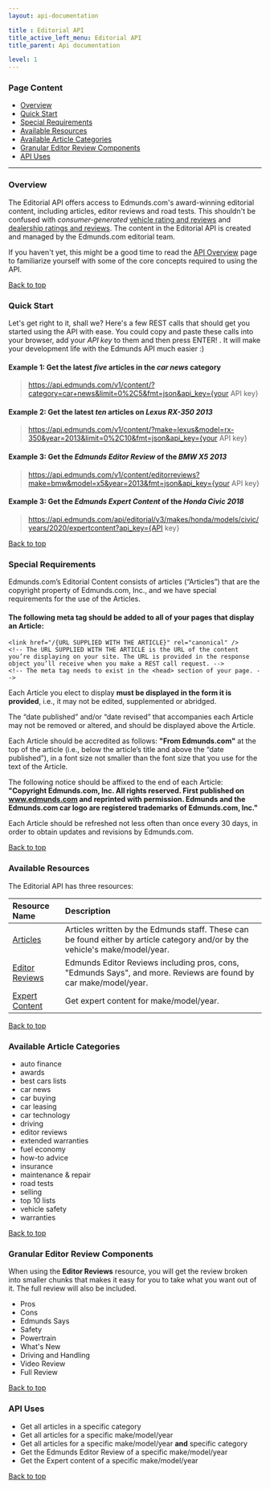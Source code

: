```yaml
---
layout: api-documentation

title : Editorial API
title_active_left_menu: Editorial API
title_parent: Api documentation

level: 1
---
```


<a name="top"> </a>

### Page Content

* [Overview](#sec-1)
* [Quick Start](#sec-2)
* [Special Requirements](#sec-3)
* [Available Resources](#sec-4)
* [Available Article Categories](#sec-5)
* [Granular Editor Review Components](#sec-6)
* [API Uses](#sec-7)

<a name='sec-1'> </a>

---

### Overview

The Editorial API offers access to Edmunds.com's award-winning editorial content, including articles, editor reviews and road tests. This shouldn't be confused with *consumer-generated* [vehicle rating and reviews](/api-documentation/vehicle/content_ratings_and_reviews/v2/) and [dealership ratings and reviews](/api-documentation/dealer/ratings_and_reviews/v1/). The content in the Editorial API is created and managed by the Edmunds.com editorial team.

If you haven't yet, this might be a good time to read the [API Overview](/api-documentation/overview/) page to familiarize yourself with some of the core concepts required to using the API.<a name='sec-2'> </a>

[Back to top](#top)

### Quick Start

Let's get right to it, shall we? Here's a few REST calls that should get you started using the API with ease. You could copy and paste these calls into your browser, add your *API key* to them and then press ENTER! . It will make your development life with the Edmunds API much easier :)

#### Example 1: Get the latest *five* articles in the ***car news*** category

> https://api.edmunds.com/v1/content/?category=car+news&limit=0%2C5&fmt=json&api_key={your API key}

#### Example 2: Get the latest *ten* articles on ***Lexus RX-350 2013***

> https://api.edmunds.com/v1/content/?make=lexus&model=rx-350&year=2013&limit=0%2C10&fmt=json&api_key={your API key}

#### Example 3: Get the *Edmunds Editor Review* of the ***BMW X5 2013***

> https://api.edmunds.com/v1/content/editorreviews?make=bmw&model=x5&year=2013&fmt=json&api_key={your API key}

#### Example 3: Get the *Edmunds Expert Content* of the ***Honda Civic 2018***

> https://api.edmunds.com/api/editorial/v3/makes/honda/models/civic/years/2020/expertcontent?api_key={API key}

<a name='sec-3'> </a>

[Back to top](#top)

### Special Requirements

Edmunds.com’s Editorial Content consists of articles (“Articles”) that are the copyright property of Edmunds.com, Inc., and we have special requirements for the use of the Articles.

#### The following **meta tag** should be added to all of your pages that display an Article:

	<link href="/{URL SUPPLIED WITH THE ARTICLE}" rel="canonical" />
    <!-- The URL SUPPLIED WITH THE ARTICLE is the URL of the content you’re displaying on your site. The URL is provided in the response object you’ll receive when you make a REST call request. -->
    <!-- The meta tag needs to exist in the <head> section of your page. -->
 
Each Article you elect to display **must be displayed in the form it is provided**, i.e., it may not be edited, supplemented or abridged.
 
The “date published” and/or “date revised” that accompanies each Article may not be removed or altered, and should be displayed above the Article.

Each Article should be accredited as follows: **"From Edmunds.com"** at the top of the article (i.e., below the article’s title and above the “date published”), in a font size not smaller than the font size that you use for the text of the Article.

The following notice should be affixed to the end of each Article: **"Copyright Edmunds.com, Inc. All rights reserved. First published on www.edmunds.com and reprinted with permission. Edmunds and the Edmunds.com car logo are registered trademarks of Edmunds.com, Inc."**

Each Article should be refreshed not less often than once every 30 days, in order to obtain updates and revisions by Edmunds.com.<a name='sec-4'> </a>

[Back to top](#top)

### Available Resources

The Editorial API has three resources:

| Resource Name                                                     | Description                                                                                                                   |
|:------------------------------------------------------------------|:------------------------------------------------------------------------------------------------------------------------------|
| [Articles](/api-documentation/editorial/articles/v2/)             | Articles written by the Edmunds staff. These can be found either by article category and/or by the vehicle's make/model/year. |
| [Editor Reviews](/api-documentation/editorial/editor_reviews/v1/) | Edmunds Editor Reviews including pros, cons, "Edmunds Says", and more. Reviews are found by car make/model/year.              |
| [Expert Content](/api-documentation/editorial/expert_content/v3/) | Get expert content for make/model/year.                                                                                       |

<a name='sec-5'> </a>

[Back to top](#top)

### Available Article Categories

* auto finance
* awards
* best cars lists
* car news
* car buying
* car leasing
* car technology
* driving
* editor reviews
* extended warranties
* fuel economy
* how-to advice
* insurance
* maintenance & repair
* road tests
* selling
* top 10 lists
* vehicle safety
* warranties

<a name='sec-6'> </a>

[Back to top](#top)

### Granular Editor Review Components

When using the **Editor Reviews** resource, you will get the review broken into smaller chunks that makes it easy for you to take what you want out of it. The full review will also be included.

* Pros
* Cons
* Edmunds Says
* Safety
* Powertrain
* What's New
* Driving and Handling
* Video Review
* Full Review

<a name='sec-7'> </a>

[Back to top](#top)

### API Uses

* Get all articles in a specific category
* Get all articles for a specific make/model/year
* Get all articles for a specific make/model/year **and** specific category
* Get the Edmunds Editor Review of a specific make/model/year
* Get the Expert content of a specific make/model/year

[Back to top](#top)
